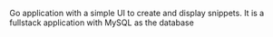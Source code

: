Go application with a simple UI to create and display snippets.
It is a fullstack application with MySQL as the database
